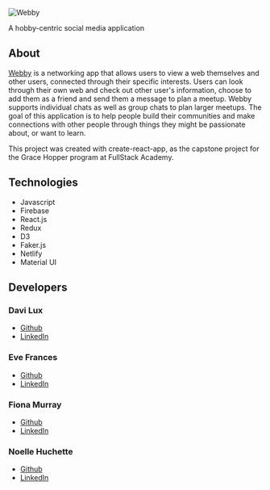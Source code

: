 ![Webby](/Webby-logotype-dark.png)

A hobby-centric social media application

## About

[Webby](webby-social.netlify.app) is a networking app that allows users to view a web themselves and other users, connected through their specific interests. Users can look through their own web and check out other user's information, choose to add them as a friend and send them a message to plan a meetup. Webby supports individual chats as well as group chats to plan larger meetups. The goal of this application is to help people build their communities and make connections with other people through things they might be passionate about, or want to learn.

This project was created with create-react-app, as the capstone project for the Grace Hopper program at FullStack Academy.

## Technologies

- Javascript
- Firebase
- React.js
- Redux
- D3
- Faker.js
- Netlify
- Material UI

## Developers

### Davi Lux
- [Github](https://github.com/davilux)
- [LinkedIn](https://www.linkedin.com/in/davilux/)
### Eve Frances
- [Github](https://github.com/L0tusPetal)
- [LinkedIn](https://www.linkedin.com/in/eve-frances/)
### Fiona Murray
- [Github](https://github.com/lavenderfi)
- [LinkedIn](https://www.linkedin.com/in/fiona-murray-dev/)
### Noelle Huchette
- [Github](https://github.com/noellehuchette)
- [LinkedIn](https://www.linkedin.com/in/noelle-huchette/)